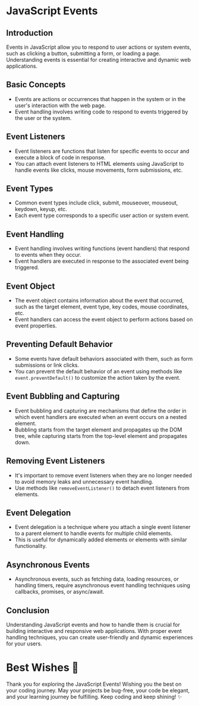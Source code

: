 # JavaScript Events

## Introduction
Events in JavaScript allow you to respond to user actions or system events, such as clicking a button, submitting a form, or loading a page. Understanding events is essential for creating interactive and dynamic web applications.

## Basic Concepts
- Events are actions or occurrences that happen in the system or in the user's interaction with the web page.
- Event handling involves writing code to respond to events triggered by the user or the system.

## Event Listeners
- Event listeners are functions that listen for specific events to occur and execute a block of code in response.
- You can attach event listeners to HTML elements using JavaScript to handle events like clicks, mouse movements, form submissions, etc.

## Event Types
- Common event types include click, submit, mouseover, mouseout, keydown, keyup, etc.
- Each event type corresponds to a specific user action or system event.

## Event Handling
- Event handling involves writing functions (event handlers) that respond to events when they occur.
- Event handlers are executed in response to the associated event being triggered.

## Event Object
- The event object contains information about the event that occurred, such as the target element, event type, key codes, mouse coordinates, etc.
- Event handlers can access the event object to perform actions based on event properties.

## Preventing Default Behavior
- Some events have default behaviors associated with them, such as form submissions or link clicks.
- You can prevent the default behavior of an event using methods like `event.preventDefault()` to customize the action taken by the event.

## Event Bubbling and Capturing
- Event bubbling and capturing are mechanisms that define the order in which event handlers are executed when an event occurs on a nested element.
- Bubbling starts from the target element and propagates up the DOM tree, while capturing starts from the top-level element and propagates down.

## Removing Event Listeners
- It's important to remove event listeners when they are no longer needed to avoid memory leaks and unnecessary event handling.
- Use methods like `removeEventListener()` to detach event listeners from elements.

## Event Delegation
- Event delegation is a technique where you attach a single event listener to a parent element to handle events for multiple child elements.
- This is useful for dynamically added elements or elements with similar functionality.

## Asynchronous Events
- Asynchronous events, such as fetching data, loading resources, or handling timers, require asynchronous event handling techniques using callbacks, promises, or async/await.

## Conclusion
Understanding JavaScript events and how to handle them is crucial for building interactive and responsive web applications. With proper event handling techniques, you can create user-friendly and dynamic experiences for your users.


# Best Wishes 🌟

Thank you for exploring the JavaScript Events! Wishing you the best on your coding journey. May your projects be bug-free, your code be elegant, and your learning journey be fulfilling. Keep coding and keep shining! ✨